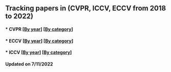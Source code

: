 ## Tracking papers in (CVPR, ICCV, ECCV from 2018 to 2022)

####  * CVPR  [[By year](https://github.com/DomainGreen/Tracking-papers/blob/main/paper.md)]  [[By category](https://github.com/DomainGreen/Tracking-papers/blob/main/paper.md)]

#### * ECCV  [[By year](https://github.com/DomainGreen/Tracking-papers/blob/main/ECCV-papers.md)]  [[By category](https://github.com/DomainGreen/Tracking-papers/blob/main/ECCV-papers.md)]

#### * ICCV  [[By year](https://github.com/DomainGreen/Tracking-papers/blob/main/ICCV-papers.md)]  [[By category](https://github.com/DomainGreen/Tracking-papers/blob/main/ICCV-papers.md)]
#### Updated on 7/11/2022 


